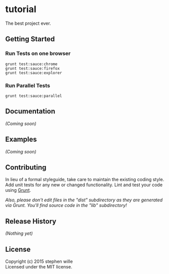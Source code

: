 # tutorial

The best project ever.

## Getting Started

### Run Tests on one browser

```
grunt test:sauce:chrome
grunt test:sauce:firefox
grunt test:sauce:explorer
```

### Run Parallel Tests

```
grunt test:sauce:parallel
```

## Documentation
_(Coming soon)_

## Examples
_(Coming soon)_

## Contributing
In lieu of a formal styleguide, take care to maintain the existing coding style. Add unit tests for any new or changed functionality. Lint and test your code using [Grunt](http://gruntjs.com/).

_Also, please don't edit files in the "dist" subdirectory as they are generated via Grunt. You'll find source code in the "lib" subdirectory!_

## Release History
_(Nothing yet)_

## License
Copyright (c) 2015 stephen wille  
Licensed under the MIT license.
